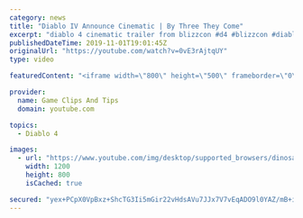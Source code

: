 ```yaml
---
category: news
title: "Diablo IV Announce Cinematic | By Three They Come"
excerpt: "diablo 4 cinematic trailer from blizzcon #d4 #blizzcon #diablo."
publishedDateTime: 2019-11-01T19:01:45Z
originalUrl: "https://youtube.com/watch?v=0vE3rAjtqUY"
type: video

featuredContent: "<iframe width=\"800\" height=\"500\" frameborder=\"0\" src=\"https://www.youtube.com/embed/0vE3rAjtqUY\" allow=\"accelerometer; autoplay; encrypted-media; gyroscope; picture-in-picture\" allowfullscreen></iframe>"

provider:
  name: Game Clips And Tips
  domain: youtube.com

topics:
  - Diablo 4

images:
  - url: "https://www.youtube.com/img/desktop/supported_browsers/dinosaur.png"
    width: 1200
    height: 800
    isCached: true

secured: "yex+PCpX0VpBxz+ShcTG3Ii5mGir22vHdsAVu7JJx7V7vEqADO9l0YAZ/mB+iJLfgkGZN+f3GIWTs0igRqaKkK7UX2VsnROXIzI/SivB9YvKFSBT5Glf9OzYuHBRvsukNKw0rCOI84whVzDZzU4Xcy2hyDGNcu5f5riM/+5QFZvgkjmqWvhGpLruMJQSM9fJ8RKUtvKD9hAlwqCrUSY9MRkxc9H4Um0zoNj7z7S8USMOlNtEaRigO4OA4oVgr+pwDQI1HWcO+JtZaA5FCVXizFcsQMbxv/vGUfp3tLyr/zB93skexw5xqQrQngVirHZAUuCDSfSIhjuC86QLxj4vTaRx1PlH3KgC9UG9ITfIv/GWYDrBC6kRmtsao+hWJkCNyaq6O/RzNxnARrECOxZvyw==;LYEz0JjPBxfzCqm0ciLGqA=="
---
```


